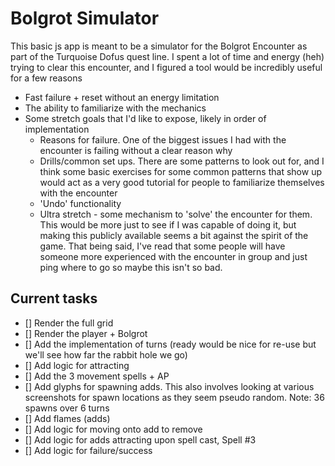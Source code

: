 # Bolgrot Simulator

This basic js app is meant to be a simulator for the Bolgrot Encounter as part of the Turquoise Dofus quest line. I spent a lot of time and energy (heh) trying to clear this encounter, and I figured a tool would be incredibly useful for a few reasons
- Fast failure + reset without an energy limitation
- The ability to familiarize with the mechanics
- Some stretch goals that I'd like to expose, likely in order of implementation
  - Reasons for failure. One of the biggest issues I had with the encounter is failing without a clear reason why
  - Drills/common set ups. There are some patterns to look out for, and I think some basic exercises for some common patterns that show up would act as a very good tutorial for people to familiarize themselves with the encounter
  - 'Undo' functionality
  - Ultra stretch - some mechanism to 'solve' the encounter for them. This would be more just to see if I was capable of doing it, but making this publicly available seems a bit against the spirit of the game. That being said, I've read that some people will have someone more experienced with the encounter in group and just ping where to go so maybe this isn't so bad.

## Current tasks
- [] Render the full grid
- [] Render the player + Bolgrot
- [] Add the implementation of turns (ready would be nice for re-use but we'll see how far the rabbit hole we go)
- [] Add logic for attracting
- [] Add the 3 movement spells + AP
- [] Add glyphs for spawning adds. This also involves looking at various screenshots for spawn locations as they seem pseudo random. Note: 36 spawns over 6 turns
- [] Add flames (adds)
- [] Add logic for moving onto add to remove
- [] Add logic for adds attracting upon spell cast, Spell #3
- [] Add logic for failure/success 
